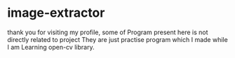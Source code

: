 # image-extractor
thank you for visiting my profile, some of 
Program present here is not directly related to project
They are just practise program which I made while
I am Learning open-cv library. 
